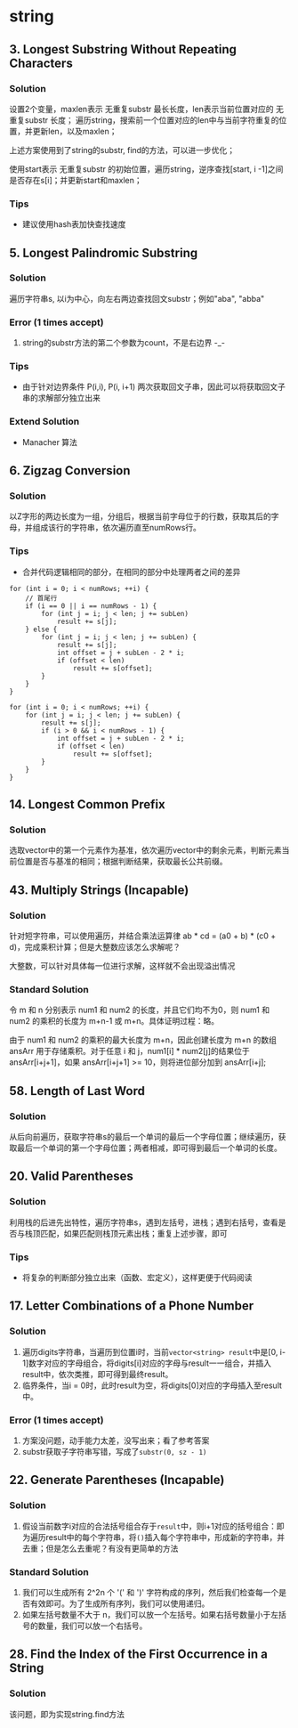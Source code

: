 # string
## 3. Longest Substring Without Repeating Characters
### Solution
设置2个变量，maxlen表示 无重复substr 最长长度，len表示当前位置对应的 无重复substr 长度；
遍历string，搜索前一个位置对应的len中与当前字符重复的位置，并更新len，以及maxlen；

上述方案使用到了string的substr, find的方法，可以进一步优化；

使用start表示 无重复substr 的初始位置，遍历string，逆序查找[start, i -1]之间是否存在s[i]；并更新start和maxlen；

### Tips
* 建议使用hash表加快查找速度

## 5. Longest Palindromic Substring
### Solution
遍历字符串s, 以i为中心，向左右两边查找回文substr；例如"aba", "abba"

### Error (1 times accept)
1. string的substr方法的第二个参数为count，不是右边界 -_-

### Tips
* 由于针对边界条件 P(i,i), P(i, i+1) 两次获取回文子串，因此可以将获取回文子串的求解部分独立出来

### Extend Solution
* Manacher 算法

## 6. Zigzag Conversion
### Solution
以Z字形的两边长度为一组，分组后，根据当前字母位于的行数，获取其后的字母，并组成该行的字符串，依次遍历直至numRows行。

### Tips
* 合并代码逻辑相同的部分，在相同的部分中处理两者之间的差异
```
for (int i = 0; i < numRows; ++i) {
    // 首尾行
    if (i == 0 || i == numRows - 1) {
        for (int j = i; j < len; j += subLen)
            result += s[j];
    } else {
        for (int j = i; j < len; j += subLen) {
            result += s[j];
            int offset = j + subLen - 2 * i;
            if (offset < len)
                result += s[offset];
        }
    }
}
```
```
for (int i = 0; i < numRows; ++i) {
    for (int j = i; j < len; j += subLen) {
        result += s[j];
        if (i > 0 && i < numRows - 1) {
            int offset = j + subLen - 2 * i;
            if (offset < len)
                result += s[offset];
        }
    }
}
```

## 14. Longest Common Prefix
### Solution
选取vector中的第一个元素作为基准，依次遍历vector中的剩余元素，判断元素当前位置是否与基准的相同；根据判断结果，获取最长公共前缀。

## 43. Multiply Strings (Incapable)
### Solution
针对短字符串，可以使用遍历，并结合乘法运算律 ab * cd = (a0 + b) * (c0 + d)，完成乘积计算；但是大整数应该怎么求解呢？

大整数，可以针对具体每一位进行求解，这样就不会出现溢出情况

### Standard Solution
令 m 和 n 分别表示 num1 和 num2 的长度，并且它们均不为0，则 num1 和 num2 的乘积的长度为 m+n-1 或 m+n。具体证明过程：略。

由于 num1 和 num2 的乘积的最大长度为 m+n，因此创建长度为 m+n 的数组 ansArr 用于存储乘积。对于任意 i 和 j，num1[i] * num2[j]的结果位于
ansArr[i+j+1]，如果 ansArr[i+j+1] >= 10，则将进位部分加到 ansArr[i+j];


## 58. Length of Last Word
### Solution
从后向前遍历，获取字符串s的最后一个单词的最后一个字母位置；继续遍历，获取最后一个单词的第一个字母位置；两者相减，即可得到最后一个单词的长度。

## 20. Valid Parentheses
### Solution
利用栈的后进先出特性，遍历字符串s，遇到左括号，进栈；遇到右括号，查看是否与栈顶匹配，如果匹配则栈顶元素出栈；重复上述步骤，即可

### Tips
* 将复杂的判断部分独立出来（函数、宏定义），这样更便于代码阅读

## 17. Letter Combinations of a Phone Number
### Solution
1. 遍历digits字符串，当遍历到位置i时，当前`vector<string> result`中是[0, i-1]数字对应的字母组合，将digits[i]对应的字母与result一一组合，并插入result中，依次类推，即可得到最终result。
2. 临界条件，当i = 0时，此时result为空，将digits[0]对应的字母插入至result中。

### Error (1 times accept)
1. 方案没问题，动手能力太差，没写出来；看了参考答案
2. substr获取子字符串写错，写成了`substr(0, sz - 1)`

## 22. Generate Parentheses (Incapable)
### Solution
1. 假设当前数字i对应的合法括号组合存于`result`中，则i+1对应的括号组合：即为遍历result中的每个字符串，将`()`插入每个字符串中，形成新的字符串，并去重；但是怎么去重呢？有没有更简单的方法

### Standard Solution
1. 我们可以生成所有 2^2n 个 '(' 和 ')' 字符构成的序列，然后我们检查每一个是否有效即可。为了生成所有序列，我们可以使用递归。
2. 如果左括号数量不大于 n，我们可以放一个左括号。如果右括号数量小于左括号的数量，我们可以放一个右括号。

## 28. Find the Index of the First Occurrence in a String
### Solution
该问题，即为实现string.find方法

